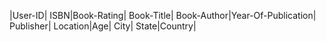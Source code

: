 |User-ID|      ISBN|Book-Rating|          Book-Title|         Book-Author|Year-Of-Publication|           Publisher|            Location|Age|          City|           State|Country|

